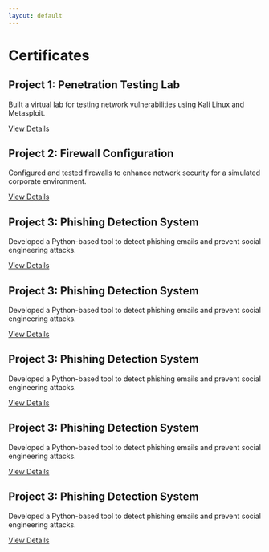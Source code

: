```yaml
---
layout: default
---
```


# Certificates
<section class="projects">
            <div class="project-card">
                <h2>Project 1: Penetration Testing Lab</h2>
                <p>Built a virtual lab for testing network vulnerabilities using Kali Linux and Metasploit.</p>
                <a href="#" class="btn">View Details</a>
            </div>
            <div class="project-card">
                <h2>Project 2: Firewall Configuration</h2>
                <p>Configured and tested firewalls to enhance network security for a simulated corporate environment.</p>
                <a href="#" class="btn">View Details</a>
            </div>
            <div class="project-card">
                <h2>Project 3: Phishing Detection System</h2>
                <p>Developed a Python-based tool to detect phishing emails and prevent social engineering attacks.</p>
                <a href="#" class="btn">View Details</a>
            </div>
			<div class="project-card">
                <h2>Project 3: Phishing Detection System</h2>
                <p>Developed a Python-based tool to detect phishing emails and prevent social engineering attacks.</p>
                <a href="#" class="btn">View Details</a>
            </div>
			<div class="project-card">
                <h2>Project 3: Phishing Detection System</h2>
                <p>Developed a Python-based tool to detect phishing emails and prevent social engineering attacks.</p>
                <a href="#" class="btn">View Details</a>
            </div>
			<div class="project-card">
                <h2>Project 3: Phishing Detection System</h2>
                <p>Developed a Python-based tool to detect phishing emails and prevent social engineering attacks.</p>
                <a href="#" class="btn">View Details</a>
            </div>
			<div class="project-card">
                <h2>Project 3: Phishing Detection System</h2>
                <p>Developed a Python-based tool to detect phishing emails and prevent social engineering attacks.</p>
                <a href="#" class="btn">View Details</a>
            </div>
            <!-- Add more projects as needed -->
        </section>

